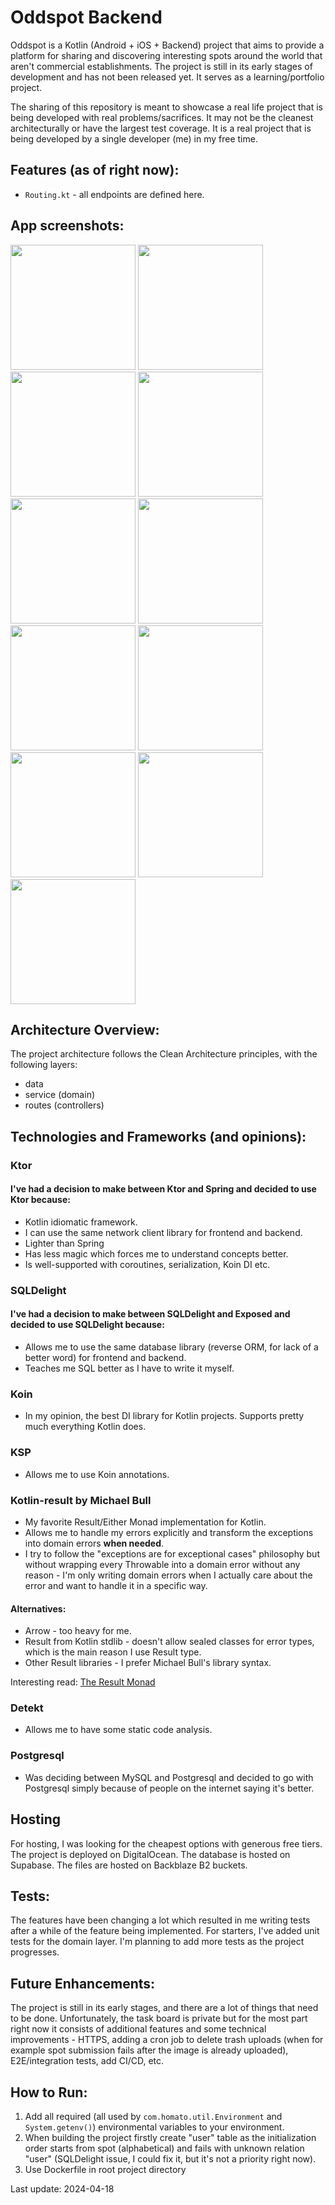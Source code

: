 # Oddspot Backend

Oddspot is a Kotlin (Android + iOS + Backend) project that aims to provide a platform for sharing
and discovering interesting spots around the world that aren't commercial establishments. The
project is still in its early stages of development and has not been released yet. It serves as a learning/portfolio
project.

The sharing of this repository is meant to showcase a real life project that is being developed with
real problems/sacrifices. It may not be the cleanest architecturally or have the largest test
coverage. It is a real project that is being developed by a single developer (me) in my free time.

## Features (as of right now):

- `Routing.kt` - all endpoints are defined here.

## App screenshots:
<img src="screenshots/1.png" width="200"> <img src="screenshots/2.png" width="200">
<img src="screenshots/3.png" width="200"> <img src="screenshots/4.png" width="200">
<img src="screenshots/5.png" width="200"> <img src="screenshots/6.png" width="200">
<img src="screenshots/7.png" width="200"> <img src="screenshots/8.png" width="200">
<img src="screenshots/9.png" width="200"> <img src="screenshots/10.png" width="200">
<img src="screenshots/11.png" width="200">

## Architecture Overview:

The project architecture follows the Clean Architecture principles, with the following layers:

* data
* service (domain)
* routes (controllers)

## Technologies and Frameworks (and opinions):

### Ktor

#### I've had a decision to make between Ktor and Spring and decided to use Ktor because:

- Kotlin idiomatic framework.
- I can use the same network client library for frontend and backend.
- Lighter than Spring
- Has less magic which forces me to understand concepts better.
- Is well-supported with coroutines, serialization, Koin DI etc.

### SQLDelight

#### I've had a decision to make between SQLDelight and Exposed and decided to use SQLDelight because:

- Allows me to use the same database library (reverse ORM, for lack of a better word) for frontend
  and backend.
- Teaches me SQL better as I have to write it myself.

### Koin

- In my opinion, the best DI library for Kotlin projects. Supports pretty much everything Kotlin
  does.

### KSP

- Allows me to use Koin annotations.

### Kotlin-result by Michael Bull

- My favorite Result/Either Monad implementation for Kotlin.
- Allows me to handle my errors explicitly and transform the exceptions into domain errors **when
  needed**.
- I try to follow the "exceptions are for exceptional cases" philosophy but without wrapping every
  Throwable into a domain error without any reason - I'm only writing domain errors when I actually care about the error
  and want to handle it in a specific way.

#### Alternatives:

- Arrow - too heavy for me.
- Result from Kotlin stdlib - doesn't allow sealed classes for error types, which is the main reason
  I use Result type.
- Other Result libraries - I prefer Michael Bull's library syntax.

Interesting read: [The Result Monad](https://adambennett.dev/2020/05/the-result-monad/)

### Detekt

- Allows me to have some static code analysis.

### Postgresql

- Was deciding between MySQL and Postgresql and decided to go with Postgresql simply because of people on the internet
  saying
  it's better.

## Hosting

For hosting, I was looking for the cheapest options with generous free tiers.
The project is deployed on DigitalOcean.
The database is hosted on Supabase.
The files are hosted on Backblaze B2 buckets.

## Tests:

The features have been changing a lot which resulted in me writing tests after a while of the feature being
implemented. For starters, I've added unit tests for the domain layer. I'm planning to add more tests as
the project progresses.

## Future Enhancements:

The project is still in its early stages, and there are a lot of things that need to be done.
Unfortunately, the task board is private but for the most part right now it consists of additional
features and some technical improvements - HTTPS, adding a cron job to delete trash uploads (when for example spot
submission fails after the image is already uploaded), E2E/integration tests, add CI/CD, etc.

## How to Run:

1. Add all required (all used by `com.homato.util.Environment` and `System.getenv()`) environmental variables to your
   environment.
2. When building the project firstly create "user" table as the initialization order starts from spot (alphabetical) and
   fails with unknown relation "user" (SQLDelight issue, I could fix it, but it's not a priority right now).
3. Use Dockerfile in root project directory

Last update: 2024-04-18
